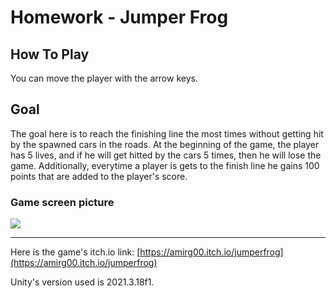 # Homework - Jumper Frog

## How To Play
You can move the player with the arrow keys.

## Goal
The goal here is to reach the finishing line the most times without getting hit by the spawned cars in the roads.
At the beginning of the game, the player has 5 lives, and if he will get hitted by the cars
5 times, then he will lose the game.
Additionally, everytime a player is gets to the finish line he gains 100 points that are added to the player's score.

### Game screen picture

<img align="center" src="https://user-images.githubusercontent.com/74311807/232580974-370a4605-c520-43fa-a2c9-048a98add8e2.png"/>

---

Here is the game's itch.io link: [https://amirg00.itch.io/jumperfrog](https://amirg00.itch.io/jumperfrog)

Unity's version used is 2021.3.18f1.

